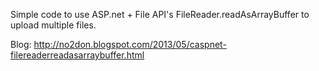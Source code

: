 Simple code to use ASP.net + File API's FileReader.readAsArrayBuffer to upload multiple files.

Blog: http://no2don.blogspot.com/2013/05/caspnet-filereaderreadasarraybuffer.html
